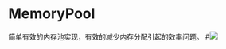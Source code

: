 # MemoryPool
简单有效的内存池实现，有效的减少内存分配引起的效率问题。
#![](https://raw.githubusercontent.com/DavidLiRemini/MemoryPool/master/image/capture.JPG)
